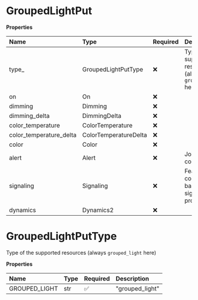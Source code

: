 # GroupedLightPut

**Properties**

| Name                    | Type                  | Required | Description                                                   |
| :---------------------- | :-------------------- | :------- | :------------------------------------------------------------ |
| type\_                  | GroupedLightPutType   | ❌       | Type of the supported resources (always `grouped_light` here) |
| on                      | On                    | ❌       |                                                               |
| dimming                 | Dimming               | ❌       |                                                               |
| dimming_delta           | DimmingDelta          | ❌       |                                                               |
| color_temperature       | ColorTemperature      | ❌       |                                                               |
| color_temperature_delta | ColorTemperatureDelta | ❌       |                                                               |
| color                   | Color                 | ❌       |                                                               |
| alert                   | Alert                 | ❌       | Joined alert control                                          |
| signaling               | Signaling             | ❌       | Feature containing basic signaling properties.                |
| dynamics                | Dynamics2             | ❌       |                                                               |

# GroupedLightPutType

Type of the supported resources (always `grouped_light` here)

**Properties**

| Name          | Type | Required | Description     |
| :------------ | :--- | :------- | :-------------- |
| GROUPED_LIGHT | str  | ✅       | "grouped_light" |

<!-- This file was generated by liblab | https://liblab.com/ -->
